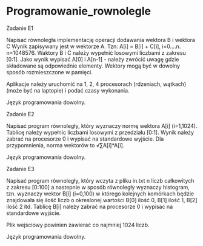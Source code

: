 # Programowanie_rownolegle
Zadanie E1

Napisać równoległa implementację operacji dodawania wektora B i wektora C Wynik zapisywany jest w wektorze A. Tzn: A[i] = B[i] + C[i], i=0....n. n=1048576. Waktory B i C należy wypełnić losowymi liczbami z zakresu [0:1]. Jako wynik wypisać A[0] i A[n-1] - należy zwrócić uwagę gdzie składowane są odpowiednie elementy. Wektory mogą być w dowolny sposób rozmieszczone w pamięci. 

Aplikacje należy uruchomić na 1, 2, 4 procesorach (rdzeniach, wątkach) (może być na laptopie) i podać czasy wykonania.

Język programowania dowolny.

Zadanie E2

Napisać program równoległy, który wyznaczy normę wektora A[i] (i=1,1024). Tablicę należy wypełnic liczbami losowymi z przedziału [0:1]. Wynik należy zabrać na procesorze 0 i wypisać na standardowe wyjście. Dla przypomnienia, norma wektorów  to √∑A[i]*A[i].

Język programowania dowolny.

Zadanie E3

Napisać program równoległy, który wczyta z pliku in.txt n liczb całkowitych z zakresu [0:100]  a nastepnie w sposób równoległy wyznaczy histogram, tzn. wyznaczy wektor B[i] (i=0,100) w którego kolejnych komórkach będzie znajdowała się ilość liczb o okreslonej wartości B[0] ilość 0, B[1] ilość 1, B[2] ilość 2 itd. Tablicę B[i] należy zabrać na procesorze 0 i wypisać na standardowe wyjście.

Plik wejściowy powinien zawierać co najmniej 1024 liczb. 

Język programowania dowolny.
